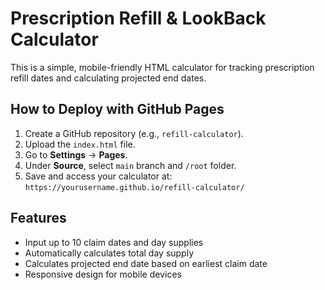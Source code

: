 
# Prescription Refill & LookBack Calculator

This is a simple, mobile-friendly HTML calculator for tracking prescription refill dates and calculating projected end dates.

## How to Deploy with GitHub Pages

1. Create a GitHub repository (e.g., `refill-calculator`).
2. Upload the `index.html` file.
3. Go to **Settings** → **Pages**.
4. Under **Source**, select `main` branch and `/root` folder.
5. Save and access your calculator at:
   `https://yourusername.github.io/refill-calculator/`

## Features
- Input up to 10 claim dates and day supplies
- Automatically calculates total day supply
- Calculates projected end date based on earliest claim date
- Responsive design for mobile devices

